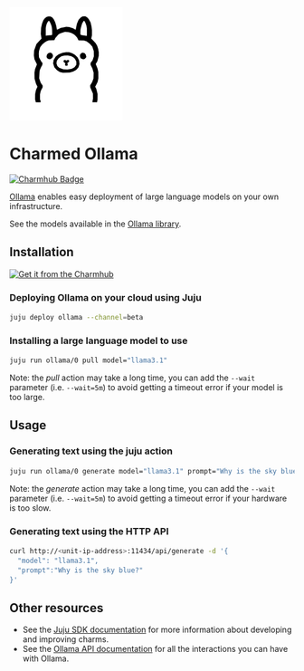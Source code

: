 ![Ollama icon](https://raw.githubusercontent.com/Thinking-Dragon/ollama-juju-charm/main/icon.svg)
# Charmed Ollama
[![Charmhub Badge](https://charmhub.io/ollama/badge.svg)](https://charmhub.io/ollama)

[Ollama](https://github.com/ollama/ollama) enables easy deployment of large language models on your own infrastructure.

See the models available in the [Ollama library](https://ollama.com/library).

## Installation
[![Get it from the Charmhub](https://charmhub.io/static/images/badges/en/charmhub-black.svg)](https://charmhub.io/ollama)

### Deploying Ollama on your cloud using Juju
```bash
juju deploy ollama --channel=beta
```

### Installing a large language model to use
```bash
juju run ollama/0 pull model="llama3.1"
```
Note: the *pull* action may take a long time, you can add the `--wait` parameter (i.e. `--wait=5m`) to avoid getting a timeout error if your model is too large.

## Usage
### Generating text using the juju action
```bash
juju run ollama/0 generate model="llama3.1" prompt="Why is the sky blue?"
```
Note: the *generate* action may take a long time, you can add the `--wait` parameter (i.e. `--wait=5m`) to avoid getting a timeout error if your hardware is too slow.

### Generating text using the HTTP API
```bash
curl http://<unit-ip-address>:11434/api/generate -d '{
  "model": "llama3.1",
  "prompt":"Why is the sky blue?"
}'
```

## Other resources

- See the [Juju SDK documentation](https://juju.is/docs/sdk) for more information about developing and improving charms.
- See the [Ollama API documentation](https://github.com/ollama/ollama/blob/main/docs/api.md) for all the interactions you can have with Ollama.
